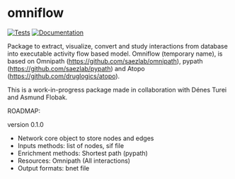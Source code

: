 # omniflow

[![Tests][badge-tests]][link-tests]
[![Documentation][badge-docs]][link-docs]

[badge-tests]: https://img.shields.io/github/actions/workflow/status/sysbio-curie/omniflow/test.yaml?branch=main
[link-tests]: https://github.com/sysbio-curie/omniflow/actions/workflows/test.yml
[badge-docs]: https://img.shields.io/readthedocs/omniflow
[link-docs]: https://omniflow.readthedocs.io

Package to extract, visualize, convert and study interactions from database into executable activity flow based model.
Omniflow (temporary name), is based on Omnipath (https://github.com/saezlab/omnipath), pypath (https://github.com/saezlab/pypath) and Atopo (https://github.com/druglogics/atopo).

This is a work-in-progress package made in collaboration with Dénes Turei and Asmund Flobak.

ROADMAP:

version 0.1.0
 <ul>
  <li>Network core object to store nodes and edges</li>
  <li>Inputs methods: list of nodes, sif file</li>
  <li>Enrichment methods: Shortest path (pypath)</li>
  <li>Resources: Omnipath (All interactions)</li>
  <li>Output formats: bnet file</li>
</ul>

